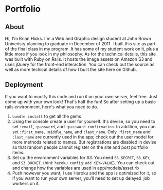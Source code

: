 Portfolio
=========

About
-----

Hi, I'm Brian Hicks. I'm a Web and Graphic design student at
John Brown Univeristy planning to graduate in December of 2011.
I built this site as part of the final class in my program. It has
some of my student work on it, plus a little more if you look in
my philosophy. As for the technical details, this site was built
with Ruby on Rails. It hosts the image assets on Amazon S3 and uses
jQuery for the front-end interaction. You can check out the source
as well as more techical details of how I built the site here on Github.

Deployment
----------

If you want to modify this code and run it on your own server, feel free.
Just come up with your own look! That's half the fun! So after setting up
a basic rails environment, here's what you need to do.

1. `bundle install` to get all the gems
2. Using the console create a user for yourself.
   It's devise, so you need to set `:email`, `:password`,
   and `:password_confirmation`. In addition, you can
   set `:first_name`, `:middle_name`, and `:last_name`.
   Only `:first_name` and `:last_name` are currently
   used in the app; check out the user model for more
   methods related to names. But registrations are disabled in devise so that
   random people cannot register on the site and post portfolio items.
3. Set up the environment variables for S3. You need `S3_SECRET`,
   `S3_KEY`, and `S3_BUCKET`. (hint: `heroku config:add KEY=VALUE`).
   You can check out and change how the variables are used in
   app/models/asset.rb
4. Push however you want, I use Heroku and the app is optimized for it,
   so if you want to run your own server, you'll need to set up
   delayed_job workers on it.
